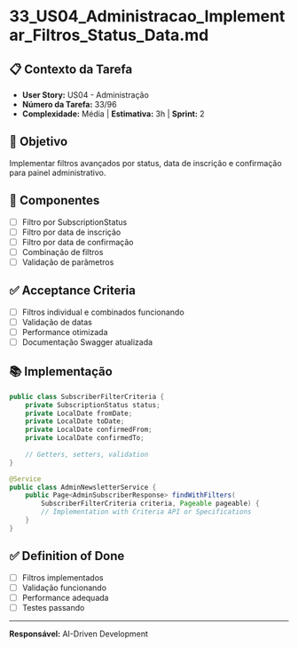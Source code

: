 # 33_US04_Administracao_Implementar_Filtros_Status_Data.md

## 📋 Contexto da Tarefa
- **User Story:** US04 - Administração
- **Número da Tarefa:** 33/96
- **Complexidade:** Média | **Estimativa:** 3h | **Sprint:** 2

## 🎯 Objetivo
Implementar filtros avançados por status, data de inscrição e confirmação para painel administrativo.

## 📝 Componentes
- [ ] Filtro por SubscriptionStatus
- [ ] Filtro por data de inscrição
- [ ] Filtro por data de confirmação
- [ ] Combinação de filtros
- [ ] Validação de parâmetros

## ✅ Acceptance Criteria
- [ ] Filtros individual e combinados funcionando
- [ ] Validação de datas
- [ ] Performance otimizada
- [ ] Documentação Swagger atualizada

## 📚 Implementação
```java
public class SubscriberFilterCriteria {
    private SubscriptionStatus status;
    private LocalDate fromDate;
    private LocalDate toDate;
    private LocalDate confirmedFrom;
    private LocalDate confirmedTo;
    
    // Getters, setters, validation
}

@Service
public class AdminNewsletterService {
    public Page<AdminSubscriberResponse> findWithFilters(
        SubscriberFilterCriteria criteria, Pageable pageable) {
        // Implementation with Criteria API or Specifications
    }
}
```

## ✅ Definition of Done
- [ ] Filtros implementados
- [ ] Validação funcionando
- [ ] Performance adequada
- [ ] Testes passando

---
**Responsável:** AI-Driven Development